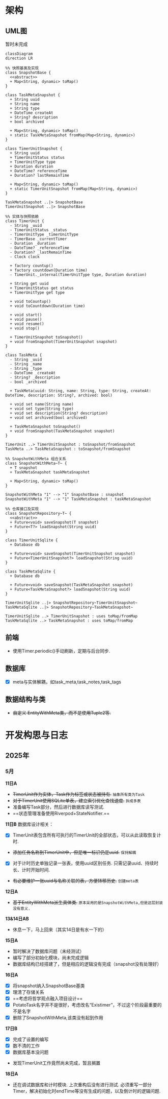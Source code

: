 # 架构
## UML图
暂时未完成

```mermaid
classDiagram
direction LR

%% 快照基类及实现
class SnapshotBase {
  <<abstract>>
  + Map<String, dynamic> toMap()
}

class TaskMetaSnapshot {
  + String uuid
  + String name
  + String type
  + DateTime createAt
  + String? description
  + bool archived

  + Map<String, dynamic> toMap()
  + static TaskMetaSnapshot fromMap(Map<String, dynamic>)
}

class TimerUnitSnapshot {
  + String uuid
  + TimerUnitStatus status
  + TimerUnitType type
  + Duration duration
  + DateTime? referenceTime
  + Duration? lastRemainTime

  + Map<String, dynamic> toMap()
  + static TimerUnitSnapshot fromMap(Map<String, dynamic>)
}

TaskMetaSnapshot ..|> SnapshotBase
TimerUnitSnapshot ..|> SnapshotBase

%% 实体与快照依赖
class TimerUnit {
  - String _uuid
  - TimerUnitStatus _status
  - TimerUnitType _timerUnitType
  - TimerBase _currentTimer
  - Duration _duration
  - DateTime? _referenceTime
  - Duration? _lastRemainTime
  - Clock clock

  + factory countup()
  + factory countdown(Duration time)
  - TimerUnit._internal(TimerUnitType type, Duration duration)

  + String get uuid
  + TimerUnitStatus get status
  + TimerUnitType get type

  + void toCountup()
  + void toCountdown(Duration time)

  + void start()
  + void pause()
  + void resume()
  + void stop()

  + TimerUnitSnapshot toSnapshot()
  + void fromSnapshot(TimerUnitSnapshot snapshot)
}

class TaskMeta {
  - String _uuid
  - String _name
  - String _type
  - DateTime _createAt
  - String? _description
  - bool _archived

  + TaskMeta(uuid: String, name: String, type: String, createAt: DateTime, description: String?, archived: bool)

  + void set name(String name)
  + void set type(String type)
  + void set description(String? description)
  + void set archived(bool archived)

  + TaskMetaSnapshot toSnapshot()
  + void fromSnapshot(TaskMetaSnapshot snapshot)
}

TimerUnit ..> TimerUnitSnapshot : toSnapshot/fromSnapshot
TaskMeta ..> TaskMetaSnapshot : toSnapshot/fromSnapshot

%% SnapshotWithMeta 组合关系
class SnapshotWithMeta~T~ {
  + T snapshot
  + TaskMetaSnapshot taskMetaSnapshot

  + Map<String, dynamic> toMap()
}

SnapshotWithMeta "1" --> "1" SnapshotBase : snapshot
SnapshotWithMeta "1" --> "1" TaskMetaSnapshot : taskMetaSnapshot

%% 仓库接口及实现
class SnapshotRepository~T~ {
  <<abstract>>
  + Future<void> saveSnapshot(T snapshot)
  + Future<T?> loadSnapshot(String uuid)
}

class TimerUnitSqlite {
  + Database db

  + Future<void> saveSnapshot(TimerUnitSnapshot snapshot)
  + Future<TimerUnitSnapshot?> loadSnapshot(String uuid)
}

class TaskMetaSqlite {
  + Database db

  + Future<void> saveSnapshot(TaskMetaSnapshot snapshot)
  + Future<TaskMetaSnapshot?> loadSnapshot(String uuid)
}

TimerUnitSqlite ..|> SnapshotRepository~TimerUnitSnapshot~
TaskMetaSqlite ..|> SnapshotRepository~TaskMetaSnapshot~

TimerUnitSqlite ..> TimerUnitSnapshot : uses toMap/fromMap
TaskMetaSqlite ..> TaskMetaSnapshot : uses toMap/fromMap
```

## 前端
- 使用Timer.periodic()手动刷新，定期与后台同步.

## 数据库
- [x] meta与实体解耦，如task_meta,task_notes,task_tags

## 数据结构与类
- ~~自定义 EntityWithMeta类，而不是使用Tuple2等.~~

# 开发构思与日志
## 2025年
### 5月
**11日A**
- ~~TimerUnit作为实体，Task作为标签或状态被持有.~~ `抽象所有类为Task`
- ~~对于TimerUnit使用SQLite单表，建立索引优化查找速度.~~ `拆成多表`
- 准备编写Task部分，然后进行数据库读写测试.
- ==状态管理准备使用Riverpod+StateNotifier.==

**11日B**
数据库设计相关：
- [x] TimerUnit表包含所有可执行的TimerUnit的全部状态，可以从此读取恢复计时.
- ~~添加任务名称到TimerUnit中，但是唯一标识仍是uuid.~~ `保持解耦`
- [x] 对于计时历史单独记录一张表，使用uuid区别任务. 只需记录uuid、持续时长、计时开始时间.
- ~~有必要维护一张uuid与名称关联的表，方便转移历史.~~ `创建meta表`

**12日A**
- ~~基于EntityWithMeta派生具体类.~~ `原本采用的是SnapshotWithMeta,但是这层封装没有意义. `

**13&14日AB**
- 休息一下，马上回来（其实14日是有水一下的）

**15日A**
- 暂时解决了数据库问题（未经测试）
- 编写了部分初始化模块，尚未完成逻辑
- 数据库结构已经搭建了，但是相应的逻辑没有完成（snapshot没有处理好）

**16日A**
- [x] 将snapshot纳入SnapshotBase基类
- [x] 理清了存储关系
- [x] ==考虑将哲学观点融入项目设计==
- [x] PotatoTask名字并不是很好，考虑改名“Existimer”，不过这个阶段最重要的不是名字
- [x] 删除了SnapshotWithMeta,该类没有起到作用

**17日B**
- [x] 完成了设置的编写
- [x] 数不清的工作
- [x] 数据库基本没问题
- 发现TimerUnit工作竟然尚未完成，暂且搁置

**18日A**
- 还在调试数据库和计时模块. 上次重构后没有进行测试. 必须重写一部分Timer，解决初始化时endTime等没有生成的问题，以及倒计时的逻辑问题. 